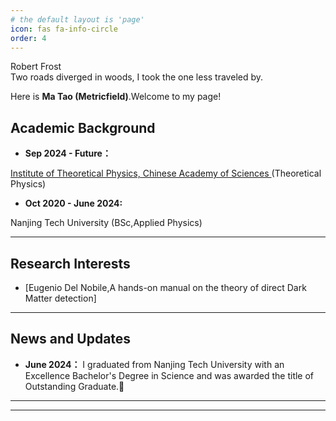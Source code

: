 ```yaml
---
# the default layout is 'page'
icon: fas fa-info-circle
order: 4
---
```

<div class="box-tip" markdown="1">
<div class="title"> Robert Frost </div>
Two roads diverged in woods, I took the one less traveled by.
</div>

Here is **Ma Tao (Metricfield)**.Welcome to my page!



## Academic Background

- **Sep 2024 - Future：** 

 [ Institute of Theoretical Physics, Chinese Academy of Sciences ](https://itp.cas.cn/) (Theoretical Physics)
- **Oct 2020 - June 2024:** 

 Nanjing Tech University (BSc,Applied Physics)


---

## Research Interests


- [Eugenio Del Nobile,A hands-on manual on the theory
of direct Dark Matter detection]



---

## News and Updates


- **June 2024：** I graduated from Nanjing Tech University with an Excellence Bachelor's Degree in Science and was awarded the title of Outstanding Graduate.🎉

---

---


